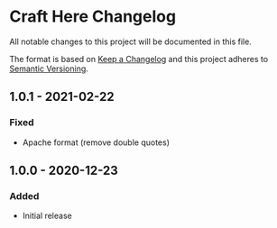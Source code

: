 # Craft Here Changelog

All notable changes to this project will be documented in this file.

The format is based on [Keep a Changelog](http://keepachangelog.com/) and this project adheres to [Semantic Versioning](http://semver.org/).

## 1.0.1 - 2021-02-22
### Fixed
- Apache format (remove double quotes)

## 1.0.0 - 2020-12-23
### Added
- Initial release
